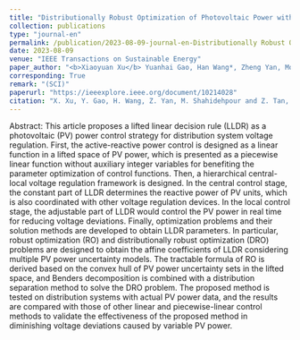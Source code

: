 ```yaml
---
title: "Distributionally Robust Optimization of Photovoltaic Power with Lifted Linear Decision Rule for Distribution System Voltage Regulation"
collection: publications
type: "journal-en"
permalink: /publication/2023-08-09-journal-en-Distributionally Robust Optimization of Photovoltaic Power with Lifted Linear Decision Rule for Distribution System Voltage Regulation
date: 2023-08-09
venue: "IEEE Transactions on Sustainable Energy"
paper_author: "<b>Xiaoyuan Xu</b> Yuanhai Gao, Han Wang*, Zheng Yan, Mohammad Shahidehpour, Zhenfei Tan"
corresponding: True
remark: "(SCI)"
paperurl: "https://ieeexplore.ieee.org/document/10214028"
citation: "X. Xu, Y. Gao, H. Wang, Z. Yan, M. Shahidehpour and Z. Tan, "Distributionally Robust Optimization of Photovoltaic Power With Lifted Linear Decision Rule for Distribution System Voltage Regulation," <i>IEEE Transactions on Sustainable Energy</i>, vol. 15, no. 2, pp. 758-772, 2024.'
---
```


Abstract:
This article proposes a lifted linear decision rule (LLDR) as a photovoltaic (PV) power control strategy for distribution system voltage regulation. First, the active-reactive power control is designed as a linear function in a lifted space of PV power, which is presented as a piecewise linear function without auxiliary integer variables for benefiting the parameter optimization of control functions. Then, a hierarchical central-local voltage regulation framework is designed. In the central control stage, the constant part of LLDR determines the reactive power of PV units, which is also coordinated with other voltage regulation devices. In the local control stage, the adjustable part of LLDR would control the PV power in real time for reducing voltage deviations. Finally, optimization problems and their solution methods are developed to obtain LLDR parameters. In particular, robust optimization (RO) and distributionally robust optimization (DRO) problems are designed to obtain the affine coefficients of LLDR considering multiple PV power uncertainty models. The tractable formula of RO is derived based on the convex hull of PV power uncertainty sets in the lifted space, and Benders decomposition is combined with a distribution separation method to solve the DRO problem. The proposed method is tested on distribution systems with actual PV power data, and the results are compared with those of other linear and piecewise-linear control methods to validate the effectiveness of the proposed method in diminishing voltage deviations caused by variable PV power.